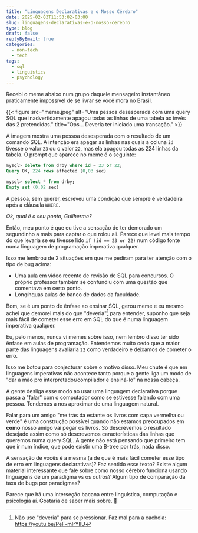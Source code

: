 ```yaml
---
title: "Linguagens Declarativas e o Nosso Cérebro"
date: 2025-02-03T11:53:02-03:00
slug: linguagens-declarativas-e-o-nosso-cerebro
type: blog
draft: false
replyByEmail: true
categories:
  - non-tech
  - tech
tags:
  - sql
  - linguistics
  - psychology
---
```


Recebi o meme abaixo num grupo daquele mensageiro instantâneo praticamente impossível de se livrar se você mora no Brasil.

{{< figure src="meme.jpeg" alt="Uma pessoa desesperada com uma query SQL que inadvertidamente apagou todas as linhas de uma tabela ao invés das 2 pretendidas." title="Ops... Deveria ter iniciado uma transação." >}}

A imagem mostra uma pessoa desesperada com o resultado de um comando SQL. A intenção era apagar as linhas nas quais a coluna `id` tivesse o valor `23` ou o valor `22`, mas ela apagou todas as 224 linhas da tabela. O prompt que aparece no meme é o seguinte:

```sql
mysql> delete from drby where id = 23 or 22;
Query OK, 224 rows affected (0,03 sec)

mysql> select * from drby;
Empty set (0,02 sec)
```

A pessoa, sem querer, escreveu uma condição que sempre é verdadeira após a cláusula `WHERE`.

_Ok, qual é o seu ponto, Guilherme?_

Então, meu ponto é que eu tive a sensação de ter demorado um segundinho a mais para captar o que rolou ali. Parece que levei mais tempo do que levaria se eu tivesse lido `if (id == 23 or 22)` num código fonte numa linguagem de programação imperativa qualquer.

Isso me lembrou de 2 situações em que me pediram para ter atenção com o tipo de bug acima:
* Uma aula em vídeo recente de revisão de SQL para concursos. O próprio professor também se confundiu com uma questão que comentava em certo ponto.
* Longínquas aulas de banco de dados da faculdade.

Bom, se é um ponto de ênfase ao ensinar SQL, gerou meme e eu mesmo achei que demorei mais do que "deveria"[^1] para entender, suponho que seja mais fácil de cometer esse erro em SQL do que é numa linguagem imperativa qualquer.

Eu, pelo menos, nunca vi memes sobre isso, nem lembro disso ter sido ênfase em aulas de programação. Entendemos muito cedo que a maior parte das linguagens avaliaria `22` como verdadeiro e deixamos de cometer o erro.

Isso me botou para conjecturar sobre o motivo disso. Meu chute é que em linguagens imperativas não acontece tanto porque a gente liga um modo de "dar a mão pro interpretador/compilador e ensiná-lo" na nossa cabeça.

A gente desliga esse modo ao usar uma linguagem declarativa porque passa a "falar" com o computador como se estivesse falando com uma pessoa. Tendemos a nos aproximar de uma linguagem natural.

Falar para um amigo "me trás da estante os livros com capa vermelha ou verde" é uma construção possível quando não estamos preocupados em **como** nosso amigo vai pegar os livros. Só descrevemos o resultado desejado assim como só descrevemos características das linhas que queremos numa query SQL. A gente não está pensando que primeiro tem que ir num índice, que pode existir uma B-tree por trás, nada disso.

A sensação de vocês é a mesma (a de que é mais fácil cometer esse tipo de erro em linguagens declarativas)? Faz sentido esse texto? Existe algum material interessante que fale sobre como nosso cérebro funciona usando linguagens de um paradigma vs os outros? Algum tipo de comparação da taxa de bugs por paradigmas?

Parece que há uma interseção bacana entre linguística, computação e psicologia aí. Gostaria de saber mais sobre. 🙂

[^1]: Não use "deveria" para se pressionar. Faz mal para a cachola: https://youtu.be/PeF-mIrYIIU
